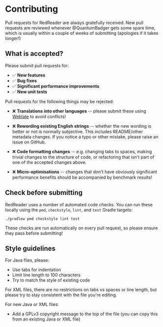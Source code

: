# Contributing

Pull requests for RedReader are always gratefully received. New pull requests
are reviewed whenever @QuantumBadger gets some spare time, which is usually
within a couple of weeks of submitting (apologies if it takes longer!)

## What is accepted?

Please submit pull requests for:

* ✅ **New features**
* ✅ **Bug fixes**
* ✅ **Significant performance improvements**
* ✅ **New unit tests**

Pull requests for the following things may be rejected:

* ❌ **Translations into other languages** -- please submit these using
    [Weblate](https://hosted.weblate.org/engage/redreader) to avoid conflicts!
    
* ❌ **Rewording existing English strings** -- whether the new wording is better
    or not is normally subjective. This includes README/other metadata changes.
    If you notice a typo or other mistake, please raise an issue on GitHub.
    
* ❌ **Code formatting changes** -- e.g. changing tabs to spaces, making
    trivial changes to the structure of code, or refactoring that isn't part of
    one of the accepted changes above.
    
* ❌ **Micro-optimisations** -- changes that don't have obviously significant
    performance benefits should be accompanied by benchmark results!

## Check before submitting

RedReader uses a number of automated code checks. You can run these locally
using the `pmd`, `checkstyle`, `lint`, and `test` Gradle targets:

```
./gradlew pmd checkstyle lint test
```

These checks are run automatically on every pull request, so please ensure they
pass before submitting!

## Style guidelines

For Java files, please:

* Use tabs for indentation
* Limit line length to 100 characters
* Try to match the style of existing code

For XML files, there are no restrictions on tabs vs spaces or line length, but
please try to stay consistent with the file you're editing.

For new Java or XML files:

* Add a GPLv3 copyright message to the top of the file (you can copy this from
    an existing Java or XML file)
